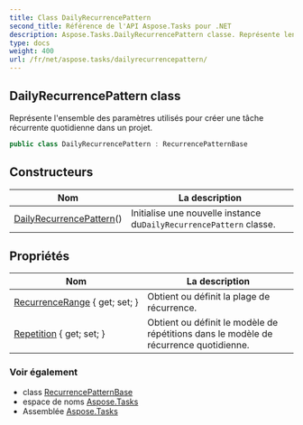 ```yaml
---
title: Class DailyRecurrencePattern
second_title: Référence de l'API Aspose.Tasks pour .NET
description: Aspose.Tasks.DailyRecurrencePattern classe. Représente lensemble des paramètres utilisés pour créer une tâche récurrente quotidienne dans un projet.
type: docs
weight: 400
url: /fr/net/aspose.tasks/dailyrecurrencepattern/
---
```

## DailyRecurrencePattern class

Représente l'ensemble des paramètres utilisés pour créer une tâche récurrente quotidienne dans un projet.

```csharp
public class DailyRecurrencePattern : RecurrencePatternBase
```

## Constructeurs

| Nom | La description |
| --- | --- |
| [DailyRecurrencePattern](dailyrecurrencepattern/)() | Initialise une nouvelle instance du`DailyRecurrencePattern` classe. |

## Propriétés

| Nom | La description |
| --- | --- |
| [RecurrenceRange](../../aspose.tasks/recurrencepatternbase/recurrencerange/) { get; set; } | Obtient ou définit la plage de récurrence. |
| [Repetition](../../aspose.tasks/dailyrecurrencepattern/repetition/) { get; set; } | Obtient ou définit le modèle de répétitions dans le modèle de récurrence quotidienne. |

### Voir également

* class [RecurrencePatternBase](../recurrencepatternbase/)
* espace de noms [Aspose.Tasks](../../aspose.tasks/)
* Assemblée [Aspose.Tasks](../../)


